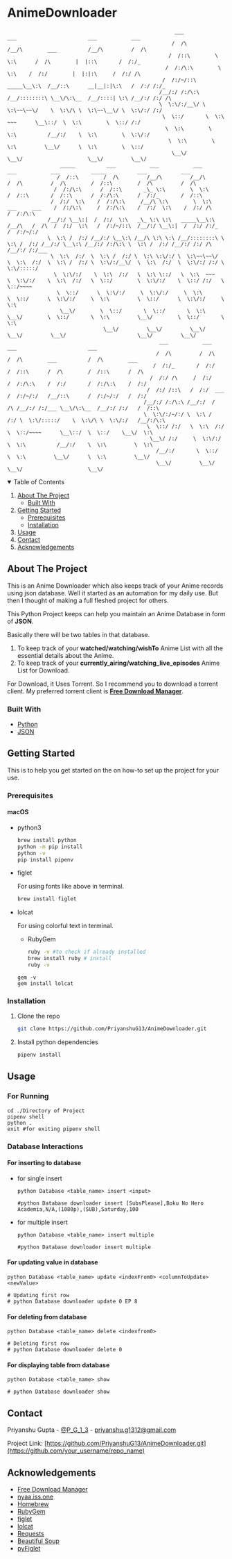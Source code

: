 # AnimeDownloader 

                                                          ___           ___                       ___           ___     
                                                         /  /\         /__/\        ___          /__/\         /  /\    
                                                        /  /::\        \  \:\      /  /\        |  |::\       /  /:/_   
                                                       /  /:/\:\        \  \:\    /  /:/        |  |:|:\     /  /:/ /\  
                                                      /  /:/~/::\   _____\__\:\  /__/::\      __|__|:|\:\   /  /:/ /:/_ 
                                                     /__/:/ /:/\:\ /__/::::::::\ \__\/\:\__  /__/::::| \:\ /__/:/ /:/ /\
                                                     \  \:\/:/__\/ \  \:\~~\~~\/    \  \:\/\ \  \:\~~\__\/ \  \:\/:/ /:/
                                                      \  \::/       \  \:\  ~~~      \__\::/  \  \:\        \  \::/ /:/ 
                                                       \  \:\        \  \:\          /__/:/    \  \:\        \  \:\/:/  
                                                        \  \:\        \  \:\         \__\/      \  \:\        \  \::/   
                                                         \__\/         \__\/                     \__\/         \__\/    
                     _____          ___           ___           ___                         ___           ___          _____          ___           ___     
                    /  /::\        /  /\         /__/\         /__/\                       /  /\         /  /\        /  /::\        /  /\         /  /\    
                   /  /:/\:\      /  /::\       _\_ \:\        \  \:\                     /  /::\       /  /::\      /  /:/\:\      /  /:/_       /  /::\   
                  /  /:/  \:\    /  /:/\:\     /__/\ \:\        \  \:\    ___     ___    /  /:/\:\     /  /:/\:\    /  /:/  \:\    /  /:/ /\     /  /:/\:\  
                 /__/:/ \__\:|  /  /:/  \:\   _\_ \:\ \:\   _____\__\:\  /__/\   /  /\  /  /:/  \:\   /  /:/~/::\  /__/:/ \__\:|  /  /:/ /:/_   /  /:/~/:/  
                 \  \:\ /  /:/ /__/:/ \__\:\ /__/\ \:\ \:\ /__/::::::::\ \  \:\ /  /:/ /__/:/ \__\:\ /__/:/ /:/\:\ \  \:\ /  /:/ /__/:/ /:/ /\ /__/:/ /:/___
                  \  \:\  /:/  \  \:\ /  /:/ \  \:\ \:\/:/ \  \:\~~\~~\/  \  \:\  /:/  \  \:\ /  /:/ \  \:\/:/__\/  \  \:\  /:/  \  \:\/:/ /:/ \  \:\/:::::/
                   \  \:\/:/    \  \:\  /:/   \  \:\ \::/   \  \:\  ~~~    \  \:\/:/    \  \:\  /:/   \  \::/        \  \:\/:/    \  \::/ /:/   \  \::/~~~~ 
                    \  \::/      \  \:\/:/     \  \:\/:/     \  \:\         \  \::/      \  \:\/:/     \  \:\         \  \::/      \  \:\/:/     \  \:\     
                     \__\/        \  \::/       \  \::/       \  \:\         \__\/        \  \::/       \  \:\         \__\/        \  \::/       \  \:\    
                                   \__\/         \__\/         \__\/                       \__\/         \__\/                       \__\/         \__\/    
                                                     ___           ___           ___                       ___               
                                                    /  /\         /  /\         /  /\        ___          /  /\        ___   
                                                   /  /:/_       /  /:/        /  /::\      /  /\        /  /::\      /  /\  
                                                  /  /:/ /\     /  /:/        /  /:/\:\    /  /:/       /  /:/\:\    /  /:/  
                                                 /  /:/ /::\   /  /:/  ___   /  /:/~/:/   /__/::\      /  /:/~/:/   /  /:/   
                                                /__/:/ /:/\:\ /__/:/  /  /\ /__/:/ /:/___ \__\/\:\__  /__/:/ /:/   /  /::\   
                                                \  \:\/:/~/:/ \  \:\ /  /:/ \  \:\/:::::/    \  \:\/\ \  \:\/:/   /__/:/\:\  
                                                 \  \::/ /:/   \  \:\  /:/   \  \::/~~~~      \__\::/  \  \::/    \__\/  \:\ 
                                                  \__\/ /:/     \  \:\/:/     \  \:\          /__/:/    \  \:\         \  \:\
                                                    /__/:/       \  \::/       \  \:\         \__\/      \  \:\         \__\/
                                                    \__\/         \__\/         \__\/                     \__\/              


<!-- TABLE OF CONTENTS -->
<details open="open">
  <summary>Table of Contents</summary>
  <ol>
    <li>
      <a href="#about-the-project">About The Project</a>
      <ul>
        <li><a href="#built-with">Built With</a></li>
      </ul>
    </li>
    <li>
      <a href="#getting-started">Getting Started</a>
      <ul>
        <li><a href="#prerequisites">Prerequisites</a></li>
        <li><a href="#installation">Installation</a></li>
      </ul>
    </li>
    <li><a href="#usage">Usage</a></li>
    <li><a href="#contact">Contact</a></li>
    <li><a href="#acknowledgements">Acknowledgements</a></li>
  </ol>
</details>



<!-- ABOUT THE PROJECT -->
## About The Project
This is an Anime Downloader which also keeps track of your Anime records using json database.
Well it started as an automation for my daily use. But then I thought of making a full fleshed project for others. 

This Python Project keeps can help you maintain an Anime Database in form of **JSON**.

Basically there will be two tables in that database.
1. To keep track of your **watched/watching/wishTo** Anime List with all the essential details about the Anime.
2. To keep track of your **currently_airing/watching_live_episodes** Anime List for Download.

For Download, it Uses Torrent. So I recommend you to download a torrent client.
My preferred torrent client is **[Free Download Manager](https://www.freedownloadmanager.org)**.


### Built With

* [Python](https://getbootstrap.com)
* [JSON](https://jquery.com)


<!-- GETTING STARTED -->
## Getting Started

This is to help you get started on the on how-to set up the project for your use.

### Prerequisites

#### macOS

* python3
  ```sh
  brew install python
  python -m pip install
  python -v
  pip install pipenv
  ```

* figlet
  
  For using fonts like above in terminal.
  ```sh
  brew install figlet
  ```

* lolcat
  
  For using colorful text in terminal.
  * RubyGem
    ```sh
    ruby -v #to check if already installed
    brew install ruby # install
    ruby -v
    ```
  ```shell
  gem -v
  gem install lolcat
  ```

### Installation

1. Clone the repo
   ```sh
   git clone https://github.com/PriyanshuG13/AnimeDownloader.git
   ```
2. Install python dependencies
   ```sh
   pipenv install
   ```

<!-- USAGE EXAMPLES -->
## Usage

### For Running

```
cd ./Directory of Project
pipenv shell
python .
exit #for exiting pipenv shell
```

### Database Interactions

#### For inserting to database

* for single insert
    ```
    python Database <table_name> insert <input>
  
    #python Database downloader insert [SubsPlease],Boku No Hero Academia,N/A,(1080p),(SUB),Saturday,100
    ```
* for multiple insert
    ```
    python Database <table_name> insert multiple
  
    #python Database downloader insert multiple
    ```

#### For updating value in database

```
python Database <table_name> update <indexFrom0> <columnToUpdate> <newValue>

# Updating first row
# python Database downloader update 0 EP 8
```

#### For deleting from database

```
python Database <table_name> delete <indexfrom0>

# Deleting first row
# python Database downloader delete 0
```

#### For displaying table from database

```
python Database <table_name> show

# python Database downloader show
```

<!-- CONTRIBUTING 
## Contributing

Contributions are what make the open source community such an amazing place to be learn, inspire, and create. Any contributions you make are **greatly appreciated**.

1. Fork the Project
2. Create your Feature Branch (`git checkout -b feature/AmazingFeature`)
3. Commit your Changes (`git commit -m 'Add some AmazingFeature'`)
4. Push to the Branch (`git push origin feature/AmazingFeature`)
5. Open a Pull Request
-->

<!-- 
## License
Distributed under the MIT License. See `LICENSE` for more information.
-->


<!-- CONTACT -->
## Contact

Priyanshu Gupta - [@P_G_1_3](https://twitter.com/your_username) - priyanshu.g1312@gmail.com

Project Link: [https://github.com/PriyanshuG13/AnimeDownloader.git](https://github.com/your_username/repo_name)



<!-- ACKNOWLEDGEMENTS -->
## Acknowledgements
* [Free Download Manager](https://www.freedownloadmanager.org)
* [nyaa.iss.one](https://nyaa.iss.one)
* [Homebrew](https://brew.sh)
* [RubyGem](https://www.ruby-lang.org/en/)
* [figlet](http://www.figlet.org)
* [lolcat](https://github.com/busyloop/lolcat.git)
* [Requests](https://pypi.org/project/requests/)
* [Beautiful Soup](https://pypi.org/project/beautifulsoup4/)
* [pyFiglet](https://pypi.org/project/pyfiglet/0.7/)

